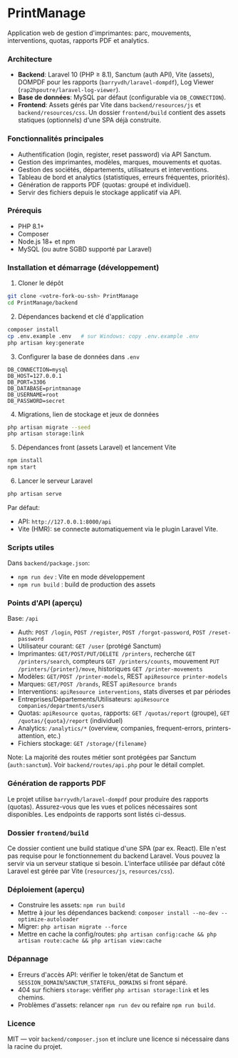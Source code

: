 # PrintManage

Application web de gestion d'imprimantes: parc, mouvements, interventions, quotas, rapports PDF et analytics.

### Architecture
- **Backend**: Laravel 10 (PHP ≥ 8.1), Sanctum (auth API), Vite (assets), DOMPDF pour les rapports (`barryvdh/laravel-dompdf`), Log Viewer (`rap2hpoutre/laravel-log-viewer`).
- **Base de données**: MySQL par défaut (configurable via `DB_CONNECTION`).
- **Frontend**: Assets gérés par Vite dans `backend/resources/js` et `backend/resources/css`. Un dossier `frontend/build` contient des assets statiques (optionnels) d'une SPA déjà construite.

### Fonctionnalités principales
- Authentification (login, register, reset password) via API Sanctum.
- Gestion des imprimantes, modèles, marques, mouvements et quotas.
- Gestion des sociétés, départements, utilisateurs et interventions.
- Tableau de bord et analytics (statistiques, erreurs fréquentes, priorités).
- Génération de rapports PDF (quotas: groupé et individuel).
- Servir des fichiers depuis le stockage applicatif via API.

### Prérequis
- PHP 8.1+
- Composer
- Node.js 18+ et npm
- MySQL (ou autre SGBD supporté par Laravel)

### Installation et démarrage (développement)
1) Cloner le dépôt

```bash
git clone <votre-fork-ou-ssh> PrintManage
cd PrintManage/backend
```

2) Dépendances backend et clé d'application

```bash
composer install
cp .env.example .env   # sur Windows: copy .env.example .env
php artisan key:generate
```

3) Configurer la base de données dans `.env`

```
DB_CONNECTION=mysql
DB_HOST=127.0.0.1
DB_PORT=3306
DB_DATABASE=printmanage
DB_USERNAME=root
DB_PASSWORD=secret
```

4) Migrations, lien de stockage et jeux de données

```bash
php artisan migrate --seed
php artisan storage:link
```

5) Dépendances front (assets Laravel) et lancement Vite

```bash
npm install
npm start
```

6) Lancer le serveur Laravel

```bash
php artisan serve
```

Par défaut:
- API: `http://127.0.0.1:8000/api`
- Vite (HMR): se connecte automatiquement via le plugin Laravel Vite.

### Scripts utiles
Dans `backend/package.json`:
- `npm run dev` : Vite en mode développement
- `npm run build` : build de production des assets

### Points d'API (aperçu)
Base: `/api`
- Auth: `POST /login`, `POST /register`, `POST /forgot-password`, `POST /reset-password`
- Utilisateur courant: `GET /user` (protégé Sanctum)
- Imprimantes: `GET/POST/PUT/DELETE /printers`, recherche `GET /printers/search`, compteurs `GET /printers/counts`, mouvement `PUT /printers/{printer}/move`, historiques `GET /printer-movements`
- Modèles: `GET/POST /printer-models`, REST `apiResource printer-models`
- Marques: `GET/POST /brands`, REST `apiResource brands`
- Interventions: `apiResource interventions`, stats diverses et par périodes
- Entreprises/Départements/Utilisateurs: `apiResource companies/departments/users`
- Quotas: `apiResource quotas`, rapports: `GET /quotas/report` (groupe), `GET /quotas/{quota}/report` (individuel)
- Analytics: `/analytics/*` (overview, companies, frequent-errors, printers-attention, etc.)
- Fichiers stockage: `GET /storage/{filename}`

Note: La majorité des routes métier sont protégées par Sanctum (`auth:sanctum`). Voir `backend/routes/api.php` pour le détail complet.

### Génération de rapports PDF
Le projet utilise `barryvdh/laravel-dompdf` pour produire des rapports (quotas). Assurez-vous que les vues et polices nécessaires sont disponibles. Les endpoints de rapports sont listés ci-dessus.

### Dossier `frontend/build`
Ce dossier contient une build statique d'une SPA (par ex. React). Elle n'est pas requise pour le fonctionnement du backend Laravel. Vous pouvez la servir via un serveur statique si besoin. L'interface utilisée par défaut côté Laravel est gérée par Vite (`resources/js`, `resources/css`).

### Déploiement (aperçu)
- Construire les assets: `npm run build`
- Mettre à jour les dépendances backend: `composer install --no-dev --optimize-autoloader`
- Migrer: `php artisan migrate --force`
- Mettre en cache la config/routes: `php artisan config:cache && php artisan route:cache && php artisan view:cache`

### Dépannage
- Erreurs d'accès API: vérifier le token/état de Sanctum et `SESSION_DOMAIN`/`SANCTUM_STATEFUL_DOMAINS` si front séparé.
- 404 sur fichiers `storage`: vérifier `php artisan storage:link` et les chemins.
- Problèmes d'assets: relancer `npm run dev` ou refaire `npm run build`.

### Licence
MIT — voir `backend/composer.json` et inclure une licence si nécessaire dans la racine du projet.
